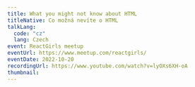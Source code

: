 ```yaml
---
title: What you might not know about HTML
titleNative: Co možná nevíte o HTML
talkLang:
  code: "cz"
  lang: Czech
event: ReactGirls meetup
eventUrl: https://www.meetup.com/reactgirls/
eventDate: 2022-10-20
recordingUrl: https://www.youtube.com/watch?v=lyOXs6XH-oA
thumbnail:
---
```

